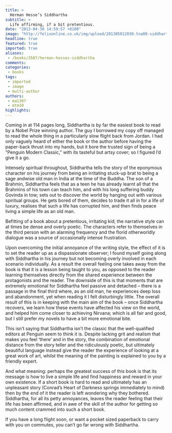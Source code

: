 ```yaml
---
title: >
  Herman Hesse’s Siddhartha
subtitle: >
  Life affirming, if a bit pretentious.
date: "2013-04-30 14:59:57 +0100"
image: "http://felixonline.co.uk/img/upload/201305012038-tna08-siddhartha-cover-2.jpg"
headline: true
featured: true
imported: true
aliases:
 - /books/3507/herman-hesses-siddhartha
comments:
categories:
 - books
tags:
 - imported
 - image
 - multi-author
authors:
 - ma1307
 - mtm10
highlights:
---
```


Coming in at 114 pages long, Siddhartha is by far the easiest book to read by a Nobel Prize winning author. The guy I borrowed my copy off managed to read the whole thing in a particularly slow flight back from Jordan. I had only vaguely heard of either the book or the author before having the paper-back thrust into my hands, but it bore the trusted sign of being a “Penguin Modern Classic,” with its tasteful but artsy cover; so I figured I’d give it a go.

Intensely spiritual throughout, Siddhartha tells the story of the eponymous character on his journey from being an irritating stuck-up brat to being a sage andwise old man in India at the time of the Buddha. The son of a Brahmin, Siddhartha feels that as a teen he has already learnt all that the Brahmins of his town can teach him, and with his long suffering buddy Govinda in tow; sets out to discover the world by hanging out with various spiritual groups. He gets bored of them, decides to trade it all in for a life of luxury, realises that such a life has corrupted him, and then finds peace living a simple life as an old man.

Befitting of a book about a pretentious, irritating kid; the narrative style can at times be dense and overly poetic. The characters refer to themselves in the third person with an alarming frequency and the florid otherworldly dialogue was a source of occasionally intense frustration.

Upon overcoming the initial annoyance of the writing style, the effect of it is to set the reader up as a dispassionate observer; I found myself going along with Siddhartha in his journey but not becoming overly involved in each scenario individually. As a result the overall feeling one takes away from the book is that it is a lesson being taught to you, as opposed to the reader learning themselves directly from the shared experience between the protagonists and the reader. The downside of this is that moments that are extremely emotional for Siddhartha feel passive and detached – there is a passage in the final third where, as an old man, he experiences deep loss and abandonment, yet when reading it I felt disturbingly little. The overall result of this is in keeping with the main aim of the book – once Siddhartha recovers, we learn how these events have affected his view on the world, and helped him come closer to achieving Nirvana; which is all fair and good, but I still prefer my novels to have a bit more emotional bite.

This isn’t saying that Siddhartha isn’t the classic that the well-qualified editors at Penguin seem to think it is. Despite lacking grit and realism that makes you feel ‘there’ and in the story, the combination of emotional distance from the story teller and the ridiculously poetic, but ultimately beautiful language instead give the reader the experience of looking at a great work of art, whilst the meaning of the painting is explained to you by a friendly expert.

And what meaning: perhaps the greatest success of this book is that its message is how to live a simple life and find happiness and reward in your own existence. If a short book is hard to read and ultimately has an unpleasant story (Conrad’s Heart of Darkness springs immediately to mind) then by the end of it the reader is left wondering why they bothered. Siddhartha, for all its petty annoyances, leaves the reader feeling that their life has been affirmed, and in awe of the skill of the author for getting so much content crammed into such a short book.

If you have a long flight soon, or want a pocket sized paperback to carry with you on commutes, you can’t go far wrong with Siddhartha.
